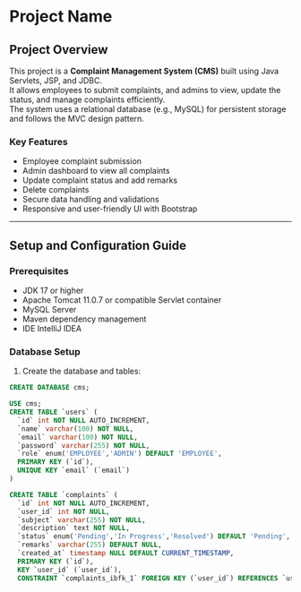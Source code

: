 # Project Name

## Project Overview
This project is a **Complaint Management System (CMS)** built using Java Servlets, JSP, and JDBC.  
It allows employees to submit complaints, and admins to view, update the status, and manage complaints efficiently.  
The system uses a relational database (e.g., MySQL) for persistent storage and follows the MVC design pattern.

### Key Features
- Employee complaint submission
- Admin dashboard to view all complaints
- Update complaint status and add remarks
- Delete complaints
- Secure data handling and validations
- Responsive and user-friendly UI with Bootstrap

---

## Setup and Configuration Guide

### Prerequisites
- JDK 17 or higher
- Apache Tomcat 11.0.7 or compatible Servlet container
- MySQL Server
- Maven dependency management
- IDE  IntelliJ IDEA

### Database Setup
1. Create the database and tables:

```sql
CREATE DATABASE cms;

USE cms;
CREATE TABLE `users` (
  `id` int NOT NULL AUTO_INCREMENT,
  `name` varchar(100) NOT NULL,
  `email` varchar(100) NOT NULL,
  `password` varchar(255) NOT NULL,
  `role` enum('EMPLOYEE','ADMIN') DEFAULT 'EMPLOYEE',
  PRIMARY KEY (`id`),
  UNIQUE KEY `email` (`email`)
) 

CREATE TABLE `complaints` (
  `id` int NOT NULL AUTO_INCREMENT,
  `user_id` int NOT NULL,
  `subject` varchar(255) NOT NULL,
  `description` text NOT NULL,
  `status` enum('Pending','In Progress','Resolved') DEFAULT 'Pending',
  `remarks` varchar(255) DEFAULT NULL,
  `created_at` timestamp NULL DEFAULT CURRENT_TIMESTAMP,
  PRIMARY KEY (`id`),
  KEY `user_id` (`user_id`),
  CONSTRAINT `complaints_ibfk_1` FOREIGN KEY (`user_id`) REFERENCES `users` (`id`) ON DELETE CASCADE
